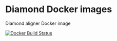 # Diamond Docker images
Diamond aligner Docker image

[![Docker Build Status](https://dockerbuildbadges.quelltext.eu/status.svg?organization=biocorecrg&repository=diamond)](https://hub.docker.com/r/biocorecrg/diamond/builds/)
